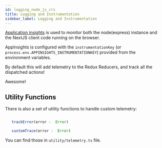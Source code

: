 ```yaml
---
id: logging_node_js_crs
title: Logging and Instrumentation
sidebar_label: Logging and Instrumentation
---
```


[Application insights](https://docs.microsoft.com/en-us/azure/azure-monitor/app/app-insights-overview)
is used to monitor both the node(express) instance and the NextJS client code
running on the browser. 

AppInsights is configured with the `instrumentationKey`
(or `process.env.APPINSIGHTS_INSTRUMENTATIONKEY`) provided from the environment
variables. 


 By default this will add telemetry to the Redux Reducers, and track all the dispatched actions!

 Awesome!

## Utility Functions

 There is also a set of utility functions to handle custom telemetry:


 ```javascript

    trackError(error :  Error)

    customTrace(error :  Error)

 ```

 You can find those in `utility/telemetry.ts` file.
